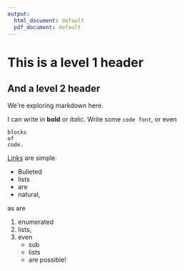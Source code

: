 ```yaml
---
output:
  html_document: default
  pdf_document: default
---
```

# This is a level 1 header

## And a level 2 header

We're exploring markdown here.

I can write in **bold** or *italic*. Write some `code font`, or even

```
blocks
of
code.
```

[Links](http://stat545.com/Classroom) are simple. 

- Bulleted
- lists
- are
- natural,

as are

1. enumerated
2. lists,
3. even
    - sub
    - lists
    - are possible!